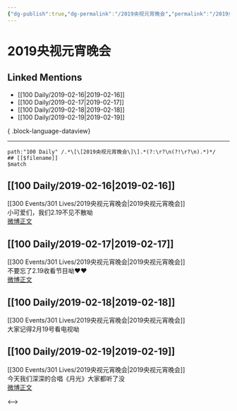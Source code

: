 ```yaml
---
{"dg-publish":true,"dg-permalink":"/2019央视元宵晚会","permalink":"/2019央视元宵晚会/","created":"2022-12-22T14:32:37.000+08:00","updated":"2023-04-10T16:03:08.000+08:00"}
---
```


# 2019央视元宵晚会

## Linked Mentions
- [[100 Daily/2019-02-16\|2019-02-16]]
- [[100 Daily/2019-02-17\|2019-02-17]]
- [[100 Daily/2019-02-18\|2019-02-18]]
- [[100 Daily/2019-02-19\|2019-02-19]]

{ .block-language-dataview}

---

```expander
path:"100 Daily" /.*\[\[2019央视元宵晚会\]\].*(?:\r?\n(?!\r?\n).*)*/
## [[$filename]]
$match
```
## [[100 Daily/2019-02-16\|2019-02-16]]
[[300 Events/301 Lives/2019央视元宵晚会\|2019央视元宵晚会]]  
小可爱们，我们2.19不见不散呦  
[微博正文](https://weibo.com/detail/4340443699628096)

## [[100 Daily/2019-02-17\|2019-02-17]]
[[300 Events/301 Lives/2019央视元宵晚会\|2019央视元宵晚会]]  
不要忘了2.19收看节目呦❤️❤️  
[微博正文](https://weibo.com/detail/4340443699628096)

## [[100 Daily/2019-02-18\|2019-02-18]]
[[300 Events/301 Lives/2019央视元宵晚会\|2019央视元宵晚会]]  
大家记得2月19号看电视呦  
[](https://weibo.com/detail/4341152478415217)

## [[100 Daily/2019-02-19\|2019-02-19]]
[[300 Events/301 Lives/2019央视元宵晚会\|2019央视元宵晚会]]  
今天我们深深的合唱《月光》大家都听了没  
[微博正文](https://weibo.com/detail/4341544754909465)

<-->